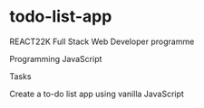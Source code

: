 # todo-list-app

REACT22K Full Stack Web Developer programme

Programming JavaScript

Tasks

Create a to-do list app using vanilla JavaScript
